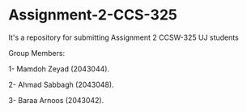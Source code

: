 # Assignment-2-CCS-325
It's a repository for submitting Assignment 2 CCSW-325 UJ students 

Group Members: 


1- Mamdoh Zeyad (2043044).

2- Ahmad Sabbagh (2043048).

3- Baraa Arnoos (2043042).

